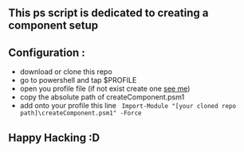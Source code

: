 ## This ps script is dedicated to creating a component setup
## Configuration :
- download or clone this repo 
- go to powershell and tap $PROFILE
- open you profile file (if not exist create one [see me](https://www.howtogeek.com/126469/how-to-create-a-powershell-profile/)) 
- copy the absolute path of createComponent.psm1 
- add onto your profile this line `` 
Import-Module "[your cloned repo path]\createComponent.psm1" -Force 
``
## Happy Hacking :D
